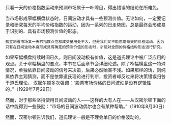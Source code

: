 只看一天的价格指数运动来预测市场属于一叶障目，得出错误的结论在所难免。

当市场形成窄幅横盘状态时，日间波动才具有一些预测价值。无论如何，一定要记录和研究每天的平均价格指数的运动，因为一系列的日走势图，总是最终会形成易于识别的、具有市场预测价值的形态。
```
孤立地看市场某一天的指数点位和成交量用处不大，但是我们又不能忽略每天的价格运动，因为只有在日间波动本身形成具有确定的预测价值的形态时，才能对全部的价格结构形态进行研究。
```
如果窄幅横盘持续时间已久，则日间波动极有价值，这是道氏理论中被广泛应用的观点。关于窄幅横盘的要点，本书在后面章节会详细论述。除了窄幅横盘这一特殊情况，单独依靠日间波动的信号来决策，后果必然贻害不浅。如果那样的话，则纯属依靠主观猜测，而不是依靠道氏理论进行判断，投资者却反过来将决策错误归咎于道氏理论。
汉密尔顿多次强调：“股票市场价格的日间波动是没有逻辑性的。”（1929年7月29日）

然而，对于那些坚持使用日间波动的人——这样的大有人在——从汉密尔顿下面的话中能得到一些鼓励：“市场的日间波动偶尔也会有某种帮助。”（1910年8月30日）

然而，汉密尔顿告诉我们，道氏理论一般是不理会单日的价格波动的。